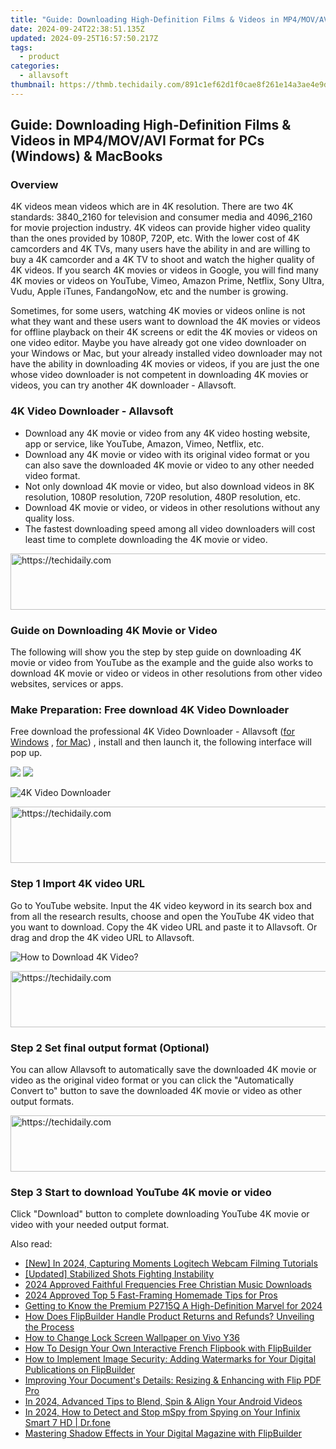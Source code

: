 ```yaml
---
title: "Guide: Downloading High-Definition Films & Videos in MP4/MOV/AVI Format for PCs (Windows) & MacBooks"
date: 2024-09-24T22:38:51.135Z
updated: 2024-09-25T16:57:50.217Z
tags:
  - product
categories:
  - allavsoft
thumbnail: https://thmb.techidaily.com/891c1ef62d1f0cae8f261e14a3ae4e9d18efe066afd0af7e2373c813aa6b6f85.jpg
---
```


## Guide: Downloading High-Definition Films & Videos in MP4/MOV/AVI Format for PCs (Windows) & MacBooks

### Overview

4K videos mean videos which are in 4K resolution. There are two 4K standards: 3840_2160 for television and consumer media and 4096_2160 for movie projection industry. 4K videos can provide higher video quality than the ones provided by 1080P, 720P, etc. With the lower cost of 4K camcorders and 4K TVs, many users have the ability in and are willing to buy a 4K camcorder and a 4K TV to shoot and watch the higher quality of 4K videos. If you search 4K movies or videos in Google, you will find many 4K movies or videos on YouTube, Vimeo, Amazon Prime, Netflix, Sony Ultra, Vudu, Apple iTunes, FandangoNow, etc and the number is growing.

Sometimes, for some users, watching 4K movies or videos online is not what they want and these users want to download the 4K movies or videos for offline playback on their 4K screens or edit the 4K movies or videos on one video editor. Maybe you have already got one video downloader on your Windows or Mac, but your already installed video downloader may not have the ability in downloading 4K movies or videos, if you are just the one whose video downloader is not competent in downloading 4K movies or videos, you can try another 4K downloader - Allavsoft.

### 4K Video Downloader - Allavsoft

* Download any 4K movie or video from any 4K video hosting website, app or service, like YouTube, Amazon, Vimeo, Netflix, etc.
* Download any 4K movie or video with its original video format or you can also save the downloaded 4K movie or video to any other needed video format.
* Not only download 4K movie or video, but also download videos in 8K resolution, 1080P resolution, 720P resolution, 480P resolution, etc.
* Download 4K movie or video, or videos in other resolutions without any quality loss.
* The fastest downloading speed among all video downloaders will cost least time to complete downloading the 4K movie or video.

<!-- affiliate ads begin -->
<a href="https://dhgate.sjv.io/c/5597632/1175223/12108" target="_top" id="1175223">
  <img src="//a.impactradius-go.com/display-ad/12108-1175223" border="0" alt="https://techidaily.com" width="728" height="90"/>
</a>
<img height="0" width="0" src="https://dhgate.sjv.io/i/5597632/1175223/12108" style="position:absolute;visibility:hidden;" border="0" />
<!-- affiliate ads end -->

### Guide on Downloading 4K Movie or Video

The following will show you the step by step guide on downloading 4K movie or video from YouTube as the example and the guide also works to download 4K movie or video or videos in other resolutions from other video websites, services or apps.

### Make Preparation: Free download 4K Video Downloader

Free download the professional 4K Video Downloader - Allavsoft ([for Windows](https://tools.techidaily.com/allavsoft/products/) , [for Mac](https://tools.techidaily.com/allavsoft/products/)) , install and then launch it, the following interface will pop up.

[![](https://www.allavsoft.com/how-to/../images/how-to/free-download-win.jpg)](https://tools.techidaily.com/allavsoft/products/) [![](https://www.allavsoft.com/how-to/../images/how-to/free-download-mac.jpg)](https://tools.techidaily.com/allavsoft/products/)

![4K Video Downloader](https://www.allavsoft.com/how-to/../images/allavsoft/screen-shot-600.jpg)

<!-- affiliate ads begin -->
<a href="https://appsumo.8odi.net/c/5597632/2151872/7443" target="_top" id="2151872">
  <img src="//a.impactradius-go.com/display-ad/7443-2151872" border="0" alt="https://techidaily.com" width="728" height="90"/>
</a>
<img height="0" width="0" src="https://appsumo.8odi.net/i/5597632/2151872/7443" style="position:absolute;visibility:hidden;" border="0" />
<!-- affiliate ads end -->

### Step 1 Import 4K video URL

Go to YouTube website. Input the 4K video keyword in its search box and from all the research results, choose and open the YouTube 4K video that you want to download. Copy the 4K video URL and paste it to Allavsoft. Or drag and drop the 4K video URL to Allavsoft.

![How to Download 4K Video?](https://www.allavsoft.com/how-to/../images/how-to/download-rtmp-video/download-rtmp-video.jpg)

<!-- affiliate ads begin -->
<a href="https://appsumo.8odi.net/c/5597632/2144299/7443" target="_top" id="2144299">
  <img src="//a.impactradius-go.com/display-ad/7443-2144299" border="0" alt="https://techidaily.com" width="728" height="90"/>
</a>
<img height="0" width="0" src="https://appsumo.8odi.net/i/5597632/2144299/7443" style="position:absolute;visibility:hidden;" border="0" />
<!-- affiliate ads end -->

### Step 2 Set final output format (Optional)

You can allow Allavsoft to automatically save the downloaded 4K movie or video as the original video format or you can click the "Automatically Convert to" button to save the downloaded 4K movie or video as other output formats.

<!-- affiliate ads begin -->
<a href="https://appsumo.8odi.net/c/5597632/2144276/7443" target="_top" id="2144276">
  <img src="//a.impactradius-go.com/display-ad/7443-2144276" border="0" alt="https://techidaily.com" width="728" height="90"/>
</a>
<img height="0" width="0" src="https://appsumo.8odi.net/i/5597632/2144276/7443" style="position:absolute;visibility:hidden;" border="0" />
<!-- affiliate ads end -->

### Step 3 Start to download YouTube 4K movie or video

Click "Download" button to complete downloading YouTube 4K movie or video with your needed output format.

<ins class="adsbygoogle"
     style="display:block"
     data-ad-format="autorelaxed"
     data-ad-client="ca-pub-7571918770474297"
     data-ad-slot="1223367746"></ins>

<ins class="adsbygoogle"
     style="display:block"
     data-ad-client="ca-pub-7571918770474297"
     data-ad-slot="8358498916"
     data-ad-format="auto"
     data-full-width-responsive="true"></ins>

<span class="atpl-alsoreadstyle">Also read:</span>
<div><ul>
<li><a href="https://visual-screen-recording.techidaily.com/new-in-2024-capturing-moments-logitech-webcam-filming-tutorials/"><u>[New] In 2024, Capturing Moments Logitech Webcam Filming Tutorials</u></a></li>
<li><a href="https://extra-skills.techidaily.com/updated-stabilized-shots-fighting-instability/"><u>[Updated] Stabilized Shots Fighting Instability</u></a></li>
<li><a href="https://some-techniques.techidaily.com/2024-approved-faithful-frequencies-free-christian-music-downloads/"><u>2024 Approved Faithful Frequencies Free Christian Music Downloads</u></a></li>
<li><a href="https://fox-hovers.techidaily.com/2024-approved-top-5-fast-framing-homemade-tips-for-pros/"><u>2024 Approved Top 5 Fast-Framing Homemade Tips for Pros</u></a></li>
<li><a href="https://fox-access.techidaily.com/getting-to-know-the-premium-p2715q-a-high-definition-marvel-for-2024/"><u>Getting to Know the Premium P2715Q A High-Definition Marvel for 2024</u></a></li>
<li><a href="https://win-guides.techidaily.com/how-does-flipbuilder-handle-product-returns-and-refunds-unveiling-the-process/"><u>How Does FlipBuilder Handle Product Returns and Refunds? Unveiling the Process</u></a></li>
<li><a href="https://android-unlock.techidaily.com/how-to-change-lock-screen-wallpaper-on-vivo-y36-by-drfone-android/"><u>How to Change Lock Screen Wallpaper on Vivo Y36</u></a></li>
<li><a href="https://win-guides.techidaily.com/how-to-design-your-own-interactive-french-flipbook-with-flipbuilder/"><u>How To Design Your Own Interactive French Flipbook with FlipBuilder</u></a></li>
<li><a href="https://win-guides.techidaily.com/how-to-implement-image-security-adding-watermarks-for-your-digital-publications-on-flipbuilder/"><u>How to Implement Image Security: Adding Watermarks for Your Digital Publications on FlipBuilder</u></a></li>
<li><a href="https://win-guides.techidaily.com/improving-your-documents-details-resizing-and-enhancing-with-flip-pdf-pro/"><u>Improving Your Document's Details: Resizing & Enhancing with Flip PDF Pro</u></a></li>
<li><a href="https://extra-tips.techidaily.com/in-2024-advanced-tips-to-blend-spin-and-align-your-android-videos/"><u>In 2024, Advanced Tips to Blend, Spin & Align Your Android Videos</u></a></li>
<li><a href="https://location-social.techidaily.com/in-2024-how-to-detect-and-stop-mspy-from-spying-on-your-infinix-smart-7-hd-drfone-by-drfone-virtual-android/"><u>In 2024, How to Detect and Stop mSpy from Spying on Your Infinix Smart 7 HD | Dr.fone</u></a></li>
<li><a href="https://win-guides.techidaily.com/mastering-shadow-effects-in-your-digital-magazine-with-flipbuilder/"><u>Mastering Shadow Effects in Your Digital Magazine with FlipBuilder</u></a></li>
</ul></div>

